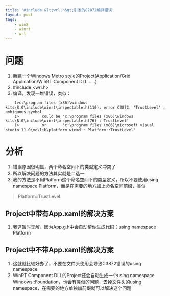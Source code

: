 ```yaml
---
title: '#include &lt;wrl.h&gt;引发的C2872编译错误'
layout: post
tags:
    - win8
    - winrt
    - wrl
---
```


# 问题
1. 新建一个Windows Metro style的Project(Application/Grid Application/WinRT Component DLL……)
2. \#include <wrl.h>
3. 编译，发现一堆错误，类似：

```
    1>c:\program files (x86)\windows kits\8.0\include\winrt\inspectable.h(110): error C2872: 'TrustLevel' : ambiguous symbol
    1>          could be 'c:\program files (x86)\windows kits\8.0\include\winrt\inspectable.h(76) : TrustLevel'
    1>          or       'c:\program files (x86)\microsoft visual studio 11.0\vc\lib\platform.winmd : Platform::TrustLevel'
```

# 分析
1. 错误原因很明显，两个命名空间下的类型定义冲突了
2. 所以解决问题的方法其实就是二选一
3. 我的方法是不用Platform这个命名空间下的类型定义，所以不要使用using namespace Platform，而是在需要的地方加上命名空间前缀，类似

> Platform::TrustLevel


## Project中带有App.xaml的解决方案
1. 我这暂时无解，因为App.g.h中会自动帮你生成代码：using namespace Platform

## Project中不带App.xaml的解决方案
1. 这就就比较好办了，不要在文件头使用会导致C3872错误的using namespace
2. WinRT Component DLL的Project还会自动生成一个using namespace Windows::Foundation，也会有类似的问题，去掉文件头的using namespace，在需要的地方单独加前缀就可以解决这个问题